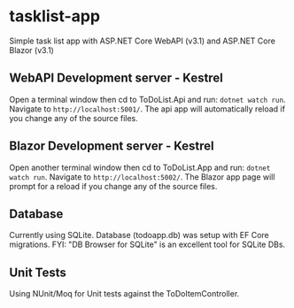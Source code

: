 # tasklist-app

Simple task list app with ASP.NET Core WebAPI (v3.1) and ASP.NET Core Blazor (v3.1)

## WebAPI Development server - Kestrel

Open a terminal window then cd to ToDoList.Api and run: `dotnet watch run`. Navigate to `http://localhost:5001/`. The api app will automatically reload if you change any of the source files. 

## Blazor Development server - Kestrel

Open another terminal window then cd to ToDoList.App and run: `dotnet watch run`. Navigate to `http://localhost:5002/`. The Blazor app page will prompt for a reload if you change any of the source files. 

## Database

Currently using SQLite. Database (todoapp.db) was setup with EF Core migrations. FYI: "DB Browser for SQLite" is an excellent tool for SQLite DBs. 

## Unit Tests

Using NUnit/Moq for Unit tests against the ToDoItemController.    

